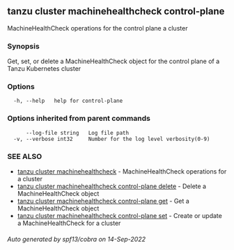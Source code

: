 ## tanzu cluster machinehealthcheck control-plane

MachineHealthCheck operations for the control plane a cluster

### Synopsis

Get, set, or delete a MachineHealthCheck object for the control plane of a Tanzu Kubernetes cluster

### Options

```
  -h, --help   help for control-plane
```

### Options inherited from parent commands

```
      --log-file string   Log file path
  -v, --verbose int32     Number for the log level verbosity(0-9)
```

### SEE ALSO

* [tanzu cluster machinehealthcheck](tanzu_cluster_machinehealthcheck.md)	 - MachineHealthCheck operations for a cluster
* [tanzu cluster machinehealthcheck control-plane delete](tanzu_cluster_machinehealthcheck_control-plane_delete.md)	 - Delete a MachineHealthCheck object
* [tanzu cluster machinehealthcheck control-plane get](tanzu_cluster_machinehealthcheck_control-plane_get.md)	 - Get a MachineHealthCheck object
* [tanzu cluster machinehealthcheck control-plane set](tanzu_cluster_machinehealthcheck_control-plane_set.md)	 - Create or update a MachineHealthCheck for a cluster

###### Auto generated by spf13/cobra on 14-Sep-2022
